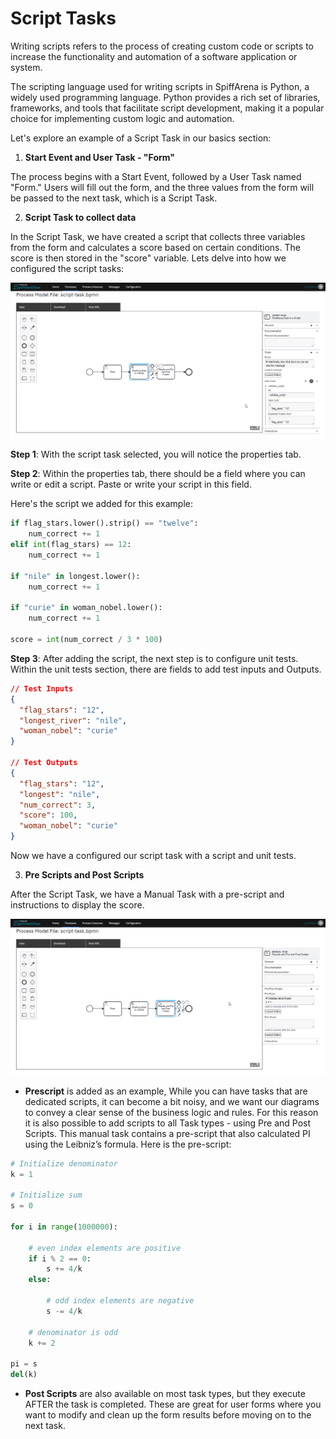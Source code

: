 # Script Tasks
Writing scripts refers to the process of creating custom code or scripts to increase the functionality and automation of a software application or system. 

The scripting language used for writing scripts in SpiffArena is  Python, a widely used programming language. Python provides a rich set of libraries, frameworks, and tools that facilitate script development, making it a popular choice for implementing custom logic and automation.

Let's explore an example of a Script Task in our basics section:

1. **Start Event and User Task - "Form"**

The process begins with a Start Event, followed by a User Task named "Form." Users will fill out the form, and the three values from the form will be passed to the next task, which is a Script Task.

2. **Script Task to collect data**

In the Script Task, we have created a script that collects three variables from the form and calculates a score based on certain conditions. The score is then stored in the "score" variable. Lets delve into how we configured the script tasks:

![Script_Task](images/Script_task_example.png)

**Step 1**: With the script task selected, you will notice the properties tab. 

**Step 2**: Within the properties tab, there should be a field where you can write or edit a script. Paste or write your script in this field.

Here's the script we added for this example:

``` python
if flag_stars.lower().strip() == "twelve":
    num_correct += 1
elif int(flag_stars) == 12:
    num_correct += 1

if "nile" in longest.lower():
    num_correct += 1

if "curie" in woman_nobel.lower():
    num_correct += 1

score = int(num_correct / 3 * 100)
```
**Step 3**: After adding the script, the next step is to configure unit tests. Within the unit tests section, there are fields to add test inputs and Outputs.

``` json
// Test Inputs
{
  "flag_stars": "12",
  "longest_river": "nile",
  "woman_nobel": "curie"
}

// Test Outputs
{
  "flag_stars": "12",
  "longest": "nile",
  "num_correct": 3,
  "score": 100,
  "woman_nobel": "curie"
}
```
Now we have a configured our script task with a script and unit tests.

3. **Pre Scripts and Post Scripts**

After the Script Task, we have a Manual Task with a pre-script and instructions to display the score. 

![Script_Task](images/Pre-post_scripts.png)

- **Prescript** is added as an example, While you can have tasks that are dedicated scripts, it can become a bit noisy, and we want our diagrams to convey a clear sense of the business logic and rules. For this reason it is also possible to add scripts to all Task types - using Pre and Post Scripts. This manual task contains a pre-script that also calculated PI using the Leibniz’s formula. Here is the pre-script:

``` python
# Initialize denominator
k = 1
 
# Initialize sum
s = 0
 
for i in range(1000000):
 
    # even index elements are positive
    if i % 2 == 0:
        s += 4/k
    else:
 
        # odd index elements are negative
        s -= 4/k
 
    # denominator is odd
    k += 2
     
pi = s
del(k)
```

- **Post Scripts** are also available on most task types, but they execute AFTER the task is completed. These are great for user forms where you want to modify and clean up the form results before moving on to the next task.